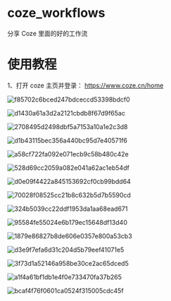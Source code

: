 # coze_workflows
分享 Coze 里面的好的工作流

# 使用教程
1、打开 coze 主页并登录： https://www.coze.cn/home

![f85702c6bced247bdceccd53398bdcf0](https://github.com/user-attachments/assets/4e0b6fdb-0ea2-4d7b-afeb-76e1245ac869)

![d1430a61a3d2a2121cbdb8f67d9f65ac](https://github.com/user-attachments/assets/36483345-5de3-4501-b25b-c57cfb0278ed)

![2708495d2498dbf5a7153a10a1e2c3d8](https://github.com/user-attachments/assets/f0fcff86-e18a-403c-9843-22c4bc4e2a18)

![d1b43115bec356a440bc95d7e40571f6](https://github.com/user-attachments/assets/5448863e-760d-48ab-b461-5fbfe3c174aa)

![a58cf722fa092e071ecb9c58b480c42e](https://github.com/user-attachments/assets/d062aff1-1317-4a34-a23c-a476f5cc999d)

![528d69cc2059a082e041a62ac1eb54df](https://github.com/user-attachments/assets/e3ce2c95-5ac9-4d3a-9f06-c1b90e37fe54)

![d0e09f4422a845153692cf0cb99bdd64](https://github.com/user-attachments/assets/42af3d4c-749f-4a83-9cf5-cb5c7f2adbdd)

![70028f08525cc21b8c632b5d7b5590cd](https://github.com/user-attachments/assets/9057df19-b317-48a0-a584-207d2aa16c67)

![324b5039cc22ddf1953da1aa68ead671](https://github.com/user-attachments/assets/664ebc93-600e-41f3-8df1-090bb5da3d8a)

![95584fe55024e6b179ec15648df13d40](https://github.com/user-attachments/assets/14a03682-fdec-4031-9502-731b3ff395e1)

![1879e86827b8de606e0357e800a53cb3](https://github.com/user-attachments/assets/e9392883-1e90-4d45-8fef-7575aa7cda23)

![d3e9f7efa6d31c204d5b79eef41071e5](https://github.com/user-attachments/assets/d3991405-f9e6-4024-a449-0f991e56acbe)

![3f73d1a52146a958be30ce2ac65dced5](https://github.com/user-attachments/assets/85fbded7-c068-4b76-aeff-bd3181840305)

![a1f4a61bf1db1e4f0e733470fa37b265](https://github.com/user-attachments/assets/81e4ac65-e478-4278-b9a5-03979aaa4e02)

![bcaf4f76f0601ca0524f315005cdc45f](https://github.com/user-attachments/assets/9fb587b0-d653-4711-913c-0c3e4fa74fea)


















